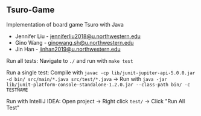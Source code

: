 ## Tsuro-Game

Implementation of board game Tsuro with Java

* Jennifer Liu - jenniferliu2018@u.northwestern.edu 
* Gino Wang - ginowang.sh@u.northwestern.edu 
* Jin Han - jinhan2019@u.northwestern.edu

Run all tests: Navigate to `./` and run with `make test`

Run a single test: Compile with `javac -cp lib/junit-jupiter-api-5.0.0.jar -d bin/ src/main/*.java src/test/*.java` -> Run with `java -jar lib/junit-platform-console-standalone-1.2.0.jar --class-path bin/ -c TESTNAME` 

Run with IntelliJ IDEA: Open project -> Right click `test/` -> Click "Run All Test"
